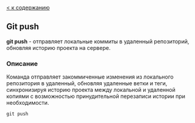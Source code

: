 [< к содержанию](./readme.md)

## Git push

**git push** - отправляет локальные коммиты в удаленный репозиторий, обновляя историю проекта на сервере.

### Описание

Команда отправляет закоммиченные изменения из локального репозитория в удаленный, обновляя удаленные ветки и теги, синхронизируя историю проекта между локальной и удаленной копиями с возможностью принудительной перезаписи истории при необходимости.

```bash=
git push
```